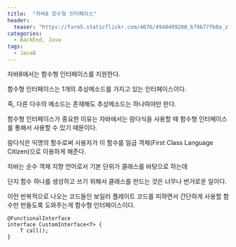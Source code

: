 ```yaml
---
title:  "자바8 함수형 인터페이스"
header:
  teaser: "https://farm5.staticflickr.com/4076/4940499208_b79b77fb0a_z.jpg"
categories: 
  - BackEnd, Java
tags:
  - Java8
---
```

자바8에서는 함수형 인터페이스를 지원한다.

함수형 인터페이스는 1개의 추상메소드를 가지고 있는 인터페이스이다.

즉, 다른 다수의 메소드는 존재해도 추상메소드는 하나여야만 한다.

함수형 인터페이스가 중요한 이유는 자바에서는 람다식을 사용할 때 함수형 인터페이스를 통해서 사용할 수 있기 때문이다.

람다식은 익명의 함수로써 사용자가 이 함수를 일급 객체(First Class Language Citizen)으로 이용하게 해준다.

자바는 순수 객체 지향 언어로서 기본 단위가 클래스를 바탕으로 하는데  

단지 함수 하나를 생성하고 쓰기 위해서 클래스를 만드는 것은 너무나 번거로운 일이다.

이런 반복적으로 나오는 코드들인 보일러 플레이트 코드를 피하면서 간단하게 사용할 함수만 만들도록 도와주는게 함수형 인터페이스이다.

```
@FunctionalInterface
interface CustomInterface<T> {
    T call();
}
```